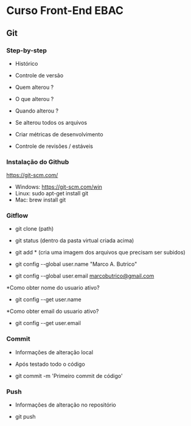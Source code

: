 # Curso Front-End EBAC

## Git

### Step-by-step
- Histórico
- Controle de versão
- Quem alterou ?
- O que alterou ?
- Quando alterou ?
- Se alterou todos os arquivos

- Criar métricas de desenvolvimento
- Controle de revisões / estáveis

### Instalação do Github
https://git-scm.com/

- Windows: https://git-scm.com/win
- Linux: sudo apt-get install git
- Mac: brew install git

### Gitflow
- git clone (path)

- git status (dentro da pasta virtual criada acima)

- git add * (cria uma imagem dos arquivos que precisam ser subidos)

- git config --global user.name "Marco A. Butrico"
- git config --global user.email marcobutrico@gmail.com

*Como obter nome do usuario ativo? 
- git config --get user.name 

*Como obter email do usuario ativo? 
- git config --get user.email 

### Commit
- Informações de alteração local
- Após testado todo o código

- git commit -m 'Primeiro commit de código' 

### Push
- Informações de alteração no repositório

- git push 